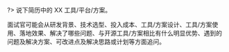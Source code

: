
?> 说下简历中的 XX 工具/平台/方案。

面试官可能会从研发背景、技术选型、投入成本、工具/方案设计、工具/方案使用、落地效果、解决了哪些问题、与开源工具/方案相比有什么明显优势、遇到的问题及解决方案、可改进点及解决思路或计划等方面追问。
